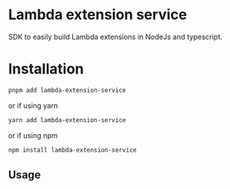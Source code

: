 # Lambda extension service

SDK to easily build Lambda extensions in NodeJs and typescript.

# Installation

```bash
pnpm add lambda-extension-service
```

or if using yarn

```bash
yarn add lambda-extension-service
```

or if using npm

```bash
npm install lambda-extension-service
```

## Usage

```typescript
```

